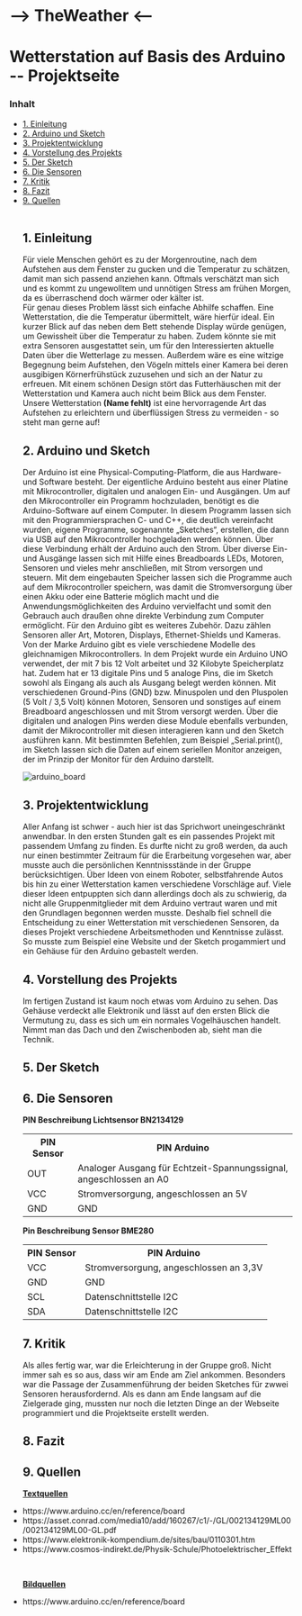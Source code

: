 # --> TheWeather <--
<h1>Wetterstation auf Basis des Arduino -- Projektseite</h1>

<h3> Inhalt </h3>
<ul style="list-stlye-type:none">
<li><a href="#kapitell">1. Einleitung</a></h2></li>
<li><a href="#kapitel2">2. Arduino und Sketch</a></h2></li>
<li><a href="#kapitel3">3. Projektentwicklung</a></h2></li>
<li><a href="#kapitel4">4. Vorstellung des Projekts</a></h2></li>
<li><a href="#kapitel5">5. Der Sketch</a></h2></li>
<li><a href="#kapitel6">6. Die Sensoren</a></h2></li>
<li><a href="#kapitel7">7. Kritik</a></h2></li>
<li><a href="#kapitel8">8. Fazit</a></h2></li>
<li><a href="#kapitel9">9. Quellen</a></h2></li>
<br>
<h2 id="kapitell">1. Einleitung</h2>
<p>Für viele Menschen gehört es zu der Morgenroutine, nach dem Aufstehen aus dem Fenster zu gucken und die Temperatur zu schätzen, damit man sich passend anziehen kann. Oftmals verschätzt man sich und es kommt zu ungewolltem und unnötigen Stress am frühen Morgen, da es überraschend doch wärmer oder kälter ist.<br>
Für genau dieses Problem lässt sich einfache Abhilfe schaffen. Eine Wetterstation, die die Temperatur übermittelt, wäre hierfür ideal. Ein kurzer Blick auf das neben dem Bett stehende Display würde genügen, um Gewissheit über die Temperatur zu haben. Zudem könnte sie mit extra Sensoren ausgestattet sein, um für den Interessierten aktuelle Daten über die Wetterlage zu messen. 
Außerdem wäre es eine witzige Begegnung beim Aufstehen, den Vögeln mittels einer Kamera bei deren ausgibigen Körnerfrühstück zuzusehen und sich an der Natur zu erfreuen. Mit einem schönen Design stört das Futterhäuschen mit der Wetterstation und Kamera auch nicht beim Blick aus dem Fenster.
Unsere Wetterstation <b>(Name fehlt)</b> ist eine hervorragende Art das Aufstehen zu erleichtern und überflüssigen Stress zu vermeiden - so steht man gerne auf!<br></p>

<h2 id="kapitel2">2. Arduino und Sketch</h2>
<p>Der Arduino ist eine Physical-Computing-Platform, die aus Hardware- und Software besteht. Der eigentliche  Arduino besteht aus einer Platine mit Mikrocontroller, digitalen und analogen Ein- und Ausgängen. Um auf den Mikrocontroller ein Programm hochzuladen, benötigt es die Arduino-Software auf einem Computer. In diesem Programm lassen sich mit den Programmiersprachen C- und C++, die deutlich vereinfacht wurden, eigene Programme, sogenannte „Sketches“, erstellen, die dann via USB auf den Mikrocontroller hochgeladen werden können. Über diese Verbindung erhält der Arduino auch den Strom. Über diverse Ein- und Ausgänge lassen sich mit Hilfe eines Breadboards LEDs, Motoren, Sensoren und vieles mehr anschließen, mit Strom versorgen und steuern. Mit dem eingebauten Speicher lassen sich die Programme auch auf dem Mikrocontroller speichern, was damit  die Stromversorgung über einen Akku oder eine Batterie möglich macht und die Anwendungsmöglichkeiten des Arduino vervielfacht und somit den Gebrauch auch draußen ohne direkte Verbindung zum Computer ermöglicht. Für den Arduino gibt es weiteres Zubehör. Dazu zählen Sensoren aller Art, Motoren, Displays, Ethernet-Shields und Kameras. 
Von der Marke Arduino gibt es viele verschiedene Modelle des gleichnamigen Mikrocontrollers. 
In dem Projekt wurde ein Arduino UNO verwendet, der mit 7 bis 12 Volt arbeitet und 32 Kilobyte Speicherplatz hat. Zudem hat er 13 digitale Pins und 5 analoge Pins, die im Sketch sowohl als Eingang als auch als Ausgang belegt werden können. Mit verschiedenen Ground-Pins (GND) bzw. Minuspolen und den Pluspolen (5 Volt / 3,5 Volt) können Motoren, Sensoren und sonstiges auf einem Breadboard angeschlossen und mit Strom versorgt werden. Über die digitalen und analogen Pins werden diese Module ebenfalls verbunden, damit der Mikrocontroller mit diesen interagieren kann und den Sketch ausführen kann. Mit bestimmten Befehlen, zum Beispiel „Serial.print(), im Sketch lassen sich die Daten auf einem seriellen Monitor anzeigen, der im Prinzip der Monitor für den Arduino darstellt.<br></p>

![arduino_board](https://user-images.githubusercontent.com/88386049/142012270-dbef8268-d0e6-42b1-b32e-20c0180adf51.png)


<h2 id="kapitel3">3. Projektentwicklung</h2>
<p>Aller Anfang ist schwer - auch hier ist das Sprichwort uneingeschränkt anwendbar. In den ersten Stunden galt es ein passendes Projekt mit passendem Umfang zu finden. Es durfte nicht zu groß werden, da auch nur einen bestimmter Zeitraum für die Erarbeitung vorgesehen war, aber musste auch die persönlichen Kenntnissstände in der Gruppe berücksichtigen. Über Ideen von einem Roboter, selbstfahrende Autos bis hin zu einer Wetterstation kamen verschiedene Vorschläge auf. Viele dieser Ideen entpuppten sich dann allerdings doch als zu schwierig, da nicht alle Gruppenmitglieder mit dem Arduino vertraut waren und mit den Grundlagen begonnen werden musste. Deshalb fiel schnell die Entscheidung zu einer Wetterstation mit verschiedenen Sensoren, da dieses Projekt verschiedene Arbeitsmethoden und Kenntnisse zulässt. So musste zum Beispiel eine Website und der Sketch progammiert und ein Gehäuse für den Arduino gebastelt werden.<br></p>
  

<h2 id="kapitel4">4. Vorstellung des Projekts</h2>
<p>Im fertigen Zustand ist kaum noch etwas vom Arduino zu sehen. Das Gehäuse verdeckt alle Elektronik und lässt auf den ersten Blick die Vermutung zu, dass es sich um ein normales Vogelhäuschen handelt. Nimmt man das Dach und den Zwischenboden ab, sieht man die Technik.</p>
  
<h2 id="kapitel5">5. Der Sketch</h2>

<h2 id="kapitel6">6. Die Sensoren</h2>
<p><b>PIN Beschreibung Lichtsensor BN2134129</b></p>

<table>
  <tr><th>PIN Sensor</th><th>PIN Arduino</th></tr>
  <tr><td>OUT</td><td>Analoger Ausgang für Echtzeit-Spannungssignal, angeschlossen an A0</td></tr>
  <tr><td>VCC</td><td>Stromversorgung, angeschlossen an 5V</td></tr>
  <tr><td>GND</td><td>GND</td></tr>
</table>

<p><b>Pin Beschreibung Sensor BME280</b></p>

<table>
  <tr><th>PIN Sensor</th><th>PIN Arduino</th></tr>
  <tr><td>VCC</td><td>Stromversorgung, angeschlossen an 3,3V</td></tr>
  <tr><td>GND</td><td>GND</td></tr>
  <tr><td>SCL</td><td>Datenschnittstelle I2C</td></tr>
  <tr><td>SDA</td><td>Datenschnittstelle I2C</td></tr>
</table>

<h2 id="kapitel7">7. Kritik</h2>
<p>Als alles fertig war, war die Erleichterung in der Gruppe groß. Nicht immer sah es so aus, dass wir am Ende am Ziel ankommen. Besonders war die Passage der Zusammenführung der beiden Sketches für zwwei Sensoren herausfordernd. Als es dann am Ende langsam auf die Zielgerade ging, mussten nur noch die letzten Dinge an der Webseite programmiert und die Projektseite erstellt werden.</p>  
  
<h2 id="kapitel8">8. Fazit</h2>


<h2 id="kapitel9">9. Quellen</h2>
<p><b><u>Textquellen</u></b></p>
<li>https://www.arduino.cc/en/reference/board</li>
<li>https://asset.conrad.com/media10/add/160267/c1/-/GL/002134129ML00/002134129ML00-GL.pdf</li>
<li>https://www.elektronik-kompendium.de/sites/bau/0110301.htm</li>
<li>https://www.cosmos-indirekt.de/Physik-Schule/Photoelektrischer_Effekt</li>

<br><p><b><u>Bildquellen</u></b></p>
<li>https://www.arduino.cc/en/reference/board</li>
